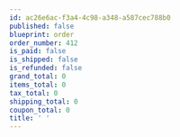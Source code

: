 ```yaml
---
id: ac26e6ac-f3a4-4c98-a348-a587cec788b0
published: false
blueprint: order
order_number: 412
is_paid: false
is_shipped: false
is_refunded: false
grand_total: 0
items_total: 0
tax_total: 0
shipping_total: 0
coupon_total: 0
title: ' '
---
```

